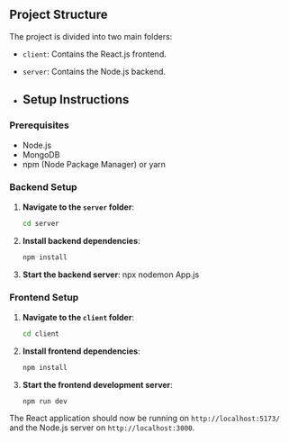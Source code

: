 ## Project Structure

The project is divided into two main folders:

- `client`: Contains the React.js frontend.
- `server`: Contains the Node.js backend.

- ## Setup Instructions

### Prerequisites

- Node.js
- MongoDB
- npm (Node Package Manager) or yarn

### Backend Setup

1. **Navigate to the `server` folder**:

    ```sh
    cd server
    ```

2. **Install backend dependencies**:

    ```sh
    npm install
    ```
3. **Start the backend server**:
   npx nodemon App.js

### Frontend Setup

1. **Navigate to the `client` folder**:

    ```sh
    cd client
    ```

2. **Install frontend dependencies**:

    ```sh
    npm install
    ```

4. **Start the frontend development server**:

    ```sh
    npm run dev
    ```

The React application should now be running on `http://localhost:5173/` and the Node.js server on `http://localhost:3000`.    
